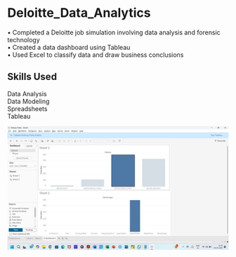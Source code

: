 # Deloitte_Data_Analytics
•	Completed a Deloitte job simulation involving data analysis and forensic technology \
•	Created a data dashboard using Tableau \
•	Used Excel to classify data and draw business conclusions

## Skills Used
Data Analysis\
Data Modeling\
Spreadsheets\
Tableau

![image](https://github.com/MallikaUppuganti/Deloitte_Data_Analytics/blob/main/Task%201/Deloitte_Internship_Task1_Screenshotfile.jpg)
